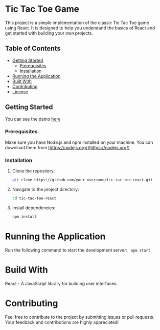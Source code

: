 # Tic Tac Toe Game

This project is a simple implementation of the classic Tic Tac Toe game using React. It is designed to help you understand the basics of React and get started with building your own projects.

## Table of Contents

- [Getting Started](#getting-started)
  - [Prerequisites](#prerequisites)
  - [Installation](#installation)
- [Running the Application](#running-the-application)
- [Built With](#built-with)
- [Contributing](#contributing)
- [License](#license)

## Getting Started
You can see the demo [here]()

### Prerequisites

Make sure you have Node.js and npm installed on your machine. You can download them from [https://nodejs.org/](https://nodejs.org/).

### Installation

1. Clone the repository:

   ```bash
   git clone https://github.com/your-username/tic-tac-toe-react.git

2. Navigate to the project directory:

    ```bash
    cd tic-tac-toe-react
3. Install dependencies:
    ```bash
    npm install

# Running the Application
Run the following command to start the development server:
    ```
    npm start```

# Build With
React - A JavaScript library for building user interfaces.

# Contributing

Feel free to contribute to the project by submitting issues or pull requests. Your feedback and contributions are highly appreciated!



